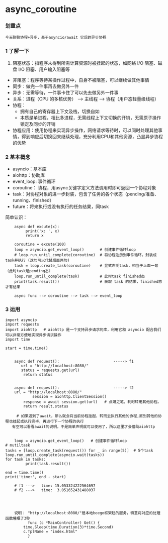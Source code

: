 # async_coroutine
### 划重点
    今天聊聊协程+异步，基于asyncio/await 实现的异步协程

### 1 了解一下
1. 阻塞状态：指程序未得到所需计算资源时被挂起的状态，如网络 I/O 阻塞、磁盘 I/O 阻塞、用户输入阻塞等
* 非阻塞：程序等待某操作过程中，自身不被阻塞，可以继续做其他事情
* 同步：做完一件事再去做另外一件
* 异步：无需等待，一件事卡住了可以先去做另外一件事
* 关系：进程（CPU 的多核优势） --> 主线程 --> 协程（用户态轻量级线程）
* 协程：
     * 拥有自己的寄存器上下文及栈，切换自如
     * 本质是单进程，相比多进程，无需线程上下文切换的开销，无需原子操作锁定及同步的开销
* 协程应用：使用协程来实现异步操作，网络请求等待时，可以同时处理其他事情，得到响应后切换回来继续处理，充分利用CPU和其他资源，凸显异步协程的优势

### 2 基本概念
* asyncio：基本库
* aiohttp：协助库
* event_loop: 事件循环
* coroutine： 协程，用async关键字定义方法调用时即可返回一个协程对象
* task：对协程对象的进一步封装，包含了任务的各个状态（pending/准备、running、finished）
* future：将来执行或没有执行的任务结果，同task

简单认识：

	    async def excute(x):
		     print('x: ', x)
		     return x

	    coroutine = excute(100)
	    loop = asyncio.get_event_loop()       # 创建事件循环loop
	    # loop.run_until_complete(coroutine)  # 将协程注册到事件循环，封装成task并执行 (这句可以代替后面两句)
	    task = loop.create_task(coroutine)    # 显式声明task，相当于上面一句（此时task是pending态）  
	    loop.run_until_complete(task)         # 此时task finished态
	    print(task.result())                  # 获取 task 的结果，finished态才有结果

        async func --> coroutine --> task --> event_loop

### 3 运用
	import asyncio 
	import requests
	import aiohttp   # aiohttp 是一个支持异步请求的库，利用它和 asyncio 配合我们可以非常方便地实现异步请求操作
	import time
		
	start = time.time()


        async def request():                        -----> f1
	       url = "http://localhost:8080/"
	       status = requests.get(url)
       	    return status                     


        async def request():                        -----> f2
		url = "http://localhost:8080/"
                session = aiohttp.ClientSession()
	        response = await session.get(url)   # 点睛之笔，耗时转用其他协程。
	        return result.status
      
         # 如果遇到了await，那么就会将当前协程挂起，转而去执行其他的协程,直到其他的协程也挂起或执行完毕，再进行下一个协程的执行
	   有空可以看看await的说明，不是简单声明就可以使用了，所以这里才会借助aiohttp


        loop = asyncio.get_event_loop()   # 创建事件循环loop
	# mutiltask
	tasks = [loop.create_task(request()) for _ in range(5)]  # 5个task
	loop.run_until_complete(asyncio.wait(tasks))
	for task in tasks:
             print(task.result())
		
	end = time.time()
	print('time:', end - start)     
        
        # f1 --->   time: 15.053324222564697 
        # f2 --->   time:  3.051652431488037
        



        说明： "http://localhost:8080/"是本地beego框架起的服务，特意将对应的处理函数睡眠了3秒
              func (c *MainController) Get() {
			time.Sleep(time.Duration(3)*time.Second)
			c.TplName = "index.html"
              }
